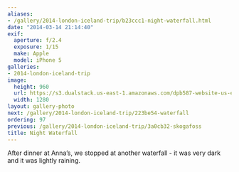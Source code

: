 ```yaml
---
aliases:
- /gallery/2014-london-iceland-trip/b23ccc1-night-waterfall.html
date: "2014-03-14 21:14:40"
exif:
  aperture: f/2.4
  exposure: 1/15
  make: Apple
  model: iPhone 5
galleries:
- 2014-london-iceland-trip
image:
  height: 960
  url: https://s3.dualstack.us-east-1.amazonaws.com/dpb587-website-us-east-1/asset/gallery/2014-london-iceland-trip/b23ccc1-night-waterfall~1280.jpg
  width: 1280
layout: gallery-photo
next: /gallery/2014-london-iceland-trip/223be54-waterfall
ordering: 97
previous: /gallery/2014-london-iceland-trip/3a0cb32-skogafoss
title: Night Waterfall
---
```


After dinner at Anna’s, we stopped at another waterfall - it was very dark and it was lightly raining.
